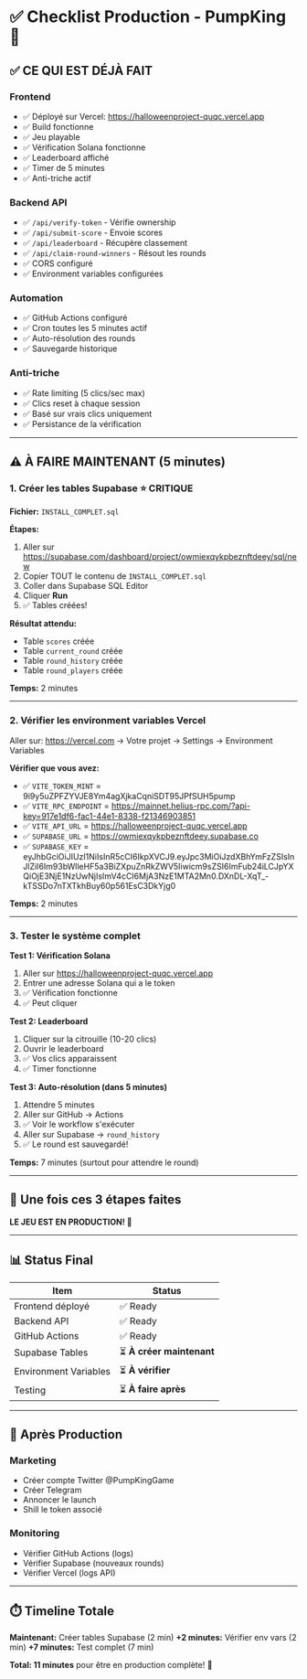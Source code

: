 # ✅ Checklist Production - PumpKing 👑

## ✅ CE QUI EST DÉJÀ FAIT

### Frontend
- ✅ Déployé sur Vercel: https://halloweenproject-quqc.vercel.app
- ✅ Build fonctionne
- ✅ Jeu playable
- ✅ Vérification Solana fonctionne
- ✅ Leaderboard affiché
- ✅ Timer de 5 minutes
- ✅ Anti-triche actif

### Backend API
- ✅ `/api/verify-token` - Vérifie ownership
- ✅ `/api/submit-score` - Envoie scores
- ✅ `/api/leaderboard` - Récupère classement
- ✅ `/api/claim-round-winners` - Résout les rounds
- ✅ CORS configuré
- ✅ Environment variables configurées

### Automation
- ✅ GitHub Actions configuré
- ✅ Cron toutes les 5 minutes actif
- ✅ Auto-résolution des rounds
- ✅ Sauvegarde historique

### Anti-triche
- ✅ Rate limiting (5 clics/sec max)
- ✅ Clics reset à chaque session
- ✅ Basé sur vrais clics uniquement
- ✅ Persistance de la vérification

---

## ⚠️ À FAIRE MAINTENANT (5 minutes)

### 1. Créer les tables Supabase ⭐ CRITIQUE
**Fichier:** `INSTALL_COMPLET.sql`

**Étapes:**
1. Aller sur https://supabase.com/dashboard/project/owmiexqykpbeznftdeey/sql/new
2. Copier TOUT le contenu de `INSTALL_COMPLET.sql`
3. Coller dans Supabase SQL Editor
4. Cliquer **Run**
5. ✅ Tables créées!

**Résultat attendu:**
- Table `scores` créée
- Table `current_round` créée
- Table `round_history` créée
- Table `round_players` créée

**Temps:** 2 minutes

---

### 2. Vérifier les environment variables Vercel

Aller sur: https://vercel.com → Votre projet → Settings → Environment Variables

**Vérifier que vous avez:**
- ✅ `VITE_TOKEN_MINT` = 9i9y5uZPFZYVJE8Ym4agXjkaCqniSDT95JPfSUH5pump
- ✅ `VITE_RPC_ENDPOINT` = https://mainnet.helius-rpc.com/?api-key=917e1df6-fac1-44e1-8338-f21346903851
- ✅ `VITE_API_URL` = https://halloweenproject-quqc.vercel.app
- ✅ `SUPABASE_URL` = https://owmiexqykpbeznftdeey.supabase.co
- ✅ `SUPABASE_KEY` = eyJhbGciOiJIUzI1NiIsInR5cCI6IkpXVCJ9.eyJpc3MiOiJzdXBhYmFzZSIsInJlZiI6Im93bWlleHF5a3BiZXpuZnRkZWV5Iiwicm9sZSI6ImFub24iLCJpYXQiOjE3NjE1NzUwNjIsImV4cCI6MjA3NzE1MTA2Mn0.DXnDL-XqT_-kTSSDo7nTXTkhBuy60p561EsC3DkYjg0

**Temps:** 2 minutes

---

### 3. Tester le système complet

**Test 1: Vérification Solana**
1. Aller sur https://halloweenproject-quqc.vercel.app
2. Entrer une adresse Solana qui a le token
3. ✅ Vérification fonctionne
4. ✅ Peut cliquer

**Test 2: Leaderboard**
1. Cliquer sur la citrouille (10-20 clics)
2. Ouvrir le leaderboard
3. ✅ Vos clics apparaissent
4. ✅ Timer fonctionne

**Test 3: Auto-résolution (dans 5 minutes)**
1. Attendre 5 minutes
2. Aller sur GitHub → Actions
3. ✅ Voir le workflow s'exécuter
4. Aller sur Supabase → `round_history`
5. ✅ Le round est sauvegardé!

**Temps:** 7 minutes (surtout pour attendre le round)

---

## 🎯 Une fois ces 3 étapes faites

**LE JEU EST EN PRODUCTION! 🚀**

---

## 📊 Status Final

| Item | Status |
|------|--------|
| Frontend déployé | ✅ Ready |
| Backend API | ✅ Ready |
| GitHub Actions | ✅ Ready |
| Supabase Tables | ⏳ **À créer maintenant** |
| Environment Variables | ⏳ **À vérifier** |
| Testing | ⏳ **À faire après** |

---

## 🚀 Après Production

### Marketing
- Créer compte Twitter @PumpKingGame
- Créer Telegram
- Annoncer le launch
- Shill le token associé

### Monitoring
- Vérifier GitHub Actions (logs)
- Vérifier Supabase (nouveaux rounds)
- Vérifier Vercel (logs API)

---

## ⏱️ Timeline Totale

**Maintenant:** Créer tables Supabase (2 min)
**+2 minutes:** Vérifier env vars (2 min)
**+7 minutes:** Test complet (7 min)

**Total: 11 minutes** pour être en production complète! 🎉

